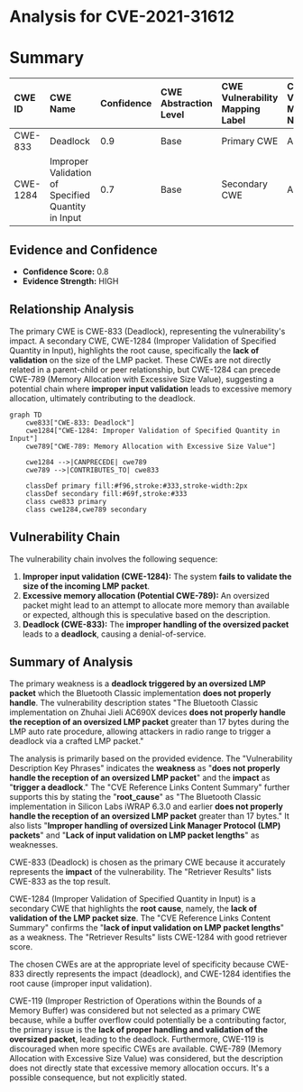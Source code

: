 # Analysis for CVE-2021-31612

# Summary
| CWE ID  | CWE Name                                                      | Confidence | CWE Abstraction Level | CWE Vulnerability Mapping Label | CWE-Vulnerability Mapping Notes |
| :------- | :------------------------------------------------------------ | :--------- | :---------------------- | :------------------------------ | :------------------------------ |
| CWE-833  | Deadlock                                                      | 0.9        | Base                    | Primary CWE                     | Allowed                       |
| CWE-1284 | Improper Validation of Specified Quantity in Input          | 0.7        | Base                    | Secondary CWE                   | Allowed                       |

## Evidence and Confidence

*   **Confidence Score:** 0.8
*   **Evidence Strength:** HIGH

## Relationship Analysis
The primary CWE is CWE-833 (Deadlock), representing the vulnerability's impact. A secondary CWE, CWE-1284 (Improper Validation of Specified Quantity in Input), highlights the root cause, specifically the **lack of validation** on the size of the LMP packet. These CWEs are not directly related in a parent-child or peer relationship, but CWE-1284 can precede CWE-789 (Memory Allocation with Excessive Size Value), suggesting a potential chain where **improper input validation** leads to excessive memory allocation, ultimately contributing to the deadlock.

```mermaid
graph TD
    cwe833["CWE-833: Deadlock"]
    cwe1284["CWE-1284: Improper Validation of Specified Quantity in Input"]
    cwe789["CWE-789: Memory Allocation with Excessive Size Value"]

    cwe1284 -->|CANPRECEDE| cwe789
    cwe789 -->|CONTRIBUTES_TO| cwe833

    classDef primary fill:#f96,stroke:#333,stroke-width:2px
    classDef secondary fill:#69f,stroke:#333
    class cwe833 primary
    class cwe1284,cwe789 secondary
```

## Vulnerability Chain
The vulnerability chain involves the following sequence:
1.  **Improper input validation (CWE-1284):** The system **fails to validate the size of the incoming LMP packet**.
2.  **Excessive memory allocation (Potential CWE-789):** An oversized packet might lead to an attempt to allocate more memory than available or expected, although this is speculative based on the description.
3.  **Deadlock (CWE-833):** The **improper handling of the oversized packet** leads to a **deadlock**, causing a denial-of-service.

## Summary of Analysis
The primary weakness is a **deadlock triggered by an oversized LMP packet** which the Bluetooth Classic implementation **does not properly handle**. The vulnerability description states "The Bluetooth Classic implementation on Zhuhai Jieli AC690X devices **does not properly handle the reception of an oversized LMP packet** greater than 17 bytes during the LMP auto rate procedure, allowing attackers in radio range to trigger a deadlock via a crafted LMP packet."

The analysis is primarily based on the provided evidence. The "Vulnerability Description Key Phrases" indicates the **weakness** as "**does not properly handle the reception of an oversized LMP packet**" and the **impact** as "**trigger a deadlock**." The "CVE Reference Links Content Summary" further supports this by stating the "**root_cause**" as "The Bluetooth Classic implementation in Silicon Labs iWRAP 6.3.0 and earlier **does not properly handle the reception of an oversized LMP packet** greater than 17 bytes." It also lists "**Improper handling of oversized Link Manager Protocol (LMP) packets**" and "**Lack of input validation on LMP packet lengths**" as weaknesses.

CWE-833 (Deadlock) is chosen as the primary CWE because it accurately represents the **impact** of the vulnerability. The "Retriever Results" lists CWE-833 as the top result.

CWE-1284 (Improper Validation of Specified Quantity in Input) is a secondary CWE that highlights the **root cause**, namely, the **lack of validation of the LMP packet size**. The "CVE Reference Links Content Summary" confirms the "**lack of input validation on LMP packet lengths**" as a weakness. The "Retriever Results" lists CWE-1284 with good retriever score.

The chosen CWEs are at the appropriate level of specificity because CWE-833 directly represents the impact (deadlock), and CWE-1284 identifies the root cause (improper input validation).

CWE-119 (Improper Restriction of Operations within the Bounds of a Memory Buffer) was considered but not selected as a primary CWE because, while a buffer overflow could potentially be a contributing factor, the primary issue is the **lack of proper handling and validation of the oversized packet**, leading to the deadlock. Furthermore, CWE-119 is discouraged when more specific CWEs are available. CWE-789 (Memory Allocation with Excessive Size Value) was considered, but the description does not directly state that excessive memory allocation occurs. It's a possible consequence, but not explicitly stated.